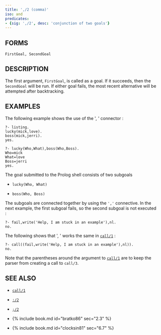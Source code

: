 ```yaml
---
title: ',/2 (comma)'
iso: and
predicates:
- {sig: ',/2', desc: 'conjunction of two goals'}
---
```


## FORMS
```
FirstGoal, SecondGoal
```

## DESCRIPTION

The first argument, `FirstGoal`, is called as a goal. If it succeeds, then the `SecondGoal` will be run. If either goal fails, the most recent alternative will be attempted after backtracking.

## EXAMPLES

The following example shows the use of the ', ' connector :

```
?- listing.
lucky(mick,love).
boss(mick,jerri).
yes.

?- lucky(Who,What),boss(Who,Boss).
Who=mick
What=love
Boss=jerri
yes.
```

The goal submitted to the Prolog shell consists of two subgoals

- `lucky(Who, What)`

- `boss(Who, Boss)`

The subgoals are connected together by using the `','` connective. In the next example, the first subgoal fails, so the second subgoal is not executed :

```
?- fail,write('Help, I am stuck in an example'),nl.
no.
```

The following shows that ', ' works the same in [`call/1`](call.html) :

```
?- call((fail,write('Help, I am stuck in an example'),nl)).
no.
```

Note that the parentheses around the argument to [`call/1`](call.html) are to keep the parser from creating a call to `call/3`.


## SEE ALSO

- [`call/1`](call.html)
- [`:/2`](colon.html)
- [`;/2`](semicolon.html)

- {% include book.md id="bratko86"   sec="2.3" %}
- {% include book.md id="clocksin81" sec="6.7" %}
